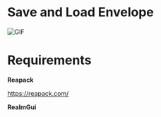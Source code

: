 
# Save and Load Envelope

![GIF]()


# Requirements

__Reapack__

https://reapack.com/

__ReaImGui__

